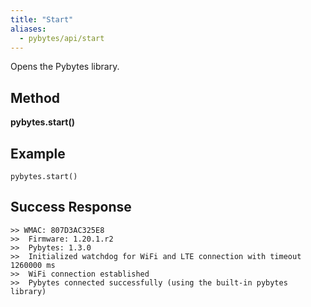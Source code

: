 ```yaml
---
title: "Start"
aliases:
  - pybytes/api/start
---
```


  Opens the Pybytes library.

**Method**
----
**pybytes.start()**

**Example**
----
`pybytes.start()`

**Success Response**
----

```
>> WMAC: 807D3AC325E8
>>  Firmware: 1.20.1.r2
>>  Pybytes: 1.3.0
>>  Initialized watchdog for WiFi and LTE connection with timeout 1260000 ms
>>  WiFi connection established
>>  Pybytes connected successfully (using the built-in pybytes library)
```
